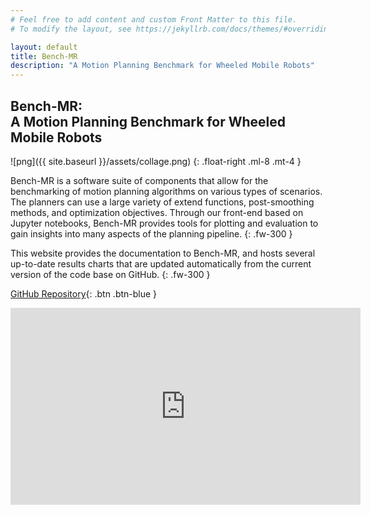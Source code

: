 ```yaml
---
# Feel free to add content and custom Front Matter to this file.
# To modify the layout, see https://jekyllrb.com/docs/themes/#overriding-theme-defaults

layout: default
title: Bench-MR
description: "A Motion Planning Benchmark for Wheeled Mobile Robots"
---
```


## Bench-MR: <br/> A Motion Planning Benchmark for Wheeled Mobile Robots

![png]({{ site.baseurl }}/assets/collage.png)
{: .float-right .ml-8 .mt-4 }

Bench-MR is a software suite of components that allow for the benchmarking of motion planning algorithms on various types of scenarios. The planners can use a large variety of extend functions, post-smoothing methods, and optimization objectives. Through our front-end based on Jupyter notebooks, Bench-MR provides tools for plotting and evaluation to gain insights into many aspects of the planning pipeline.
{: .fw-300 }

This website provides the documentation to Bench-MR, and hosts several up-to-date results charts that are updated automatically from the current version of the code base on GitHub.
{: .fw-300 }

[GitHub Repository](https://github.com/robot-motion/bench-mr){: .btn .btn-blue }

<iframe width="560" height="315" src="https://www.youtube-nocookie.com/embed/dktHfgmnE_M" frameborder="0" allow="accelerometer; autoplay; clipboard-write; encrypted-media; gyroscope; picture-in-picture" allowfullscreen></iframe>

